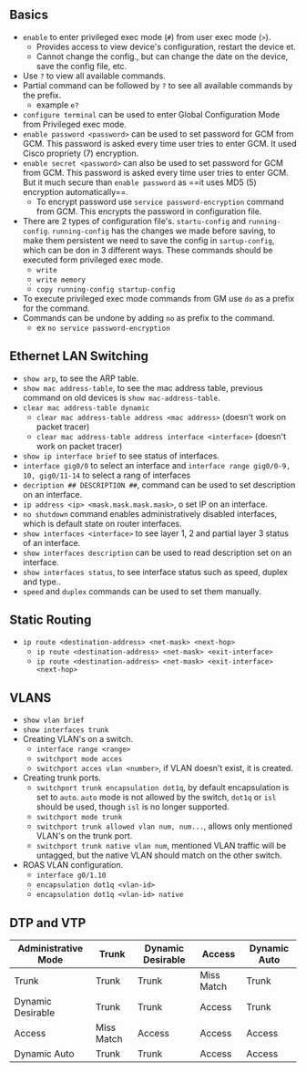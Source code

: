 
Basics
--
- `enable` to enter privileged exec mode (`#`) from user  exec mode (`>`).
	- Provides access to view device's configuration, restart the device et.
	- Cannot change the config., but can change the date on the device, save the config file, etc.
- Use  `?` to view all available commands.
- Partial command can be followed by `?` to see all available commands  by the prefix.
	- example `e?`
- `configure terminal` can be used to enter Global Configuration Mode from Privileged exec mode.
- `enable password <password>` can be used to set password for GCM from GCM. This password is asked every time user tries to enter GCM. It used Cisco propriety (7) encryption.
- `enable secret <password>` can also be used to set password for GCM from GCM. This password is asked every time user tries to enter GCM. But it much secure than `enable password` as ==it uses MD5 (5) encryption automatically==.
	- To encrypt password use `service password-encryption` command from GCM. This encrypts the password in configuration file.
- There are 2 types of configuration file's. `startu-config` and `running-config`. `running-config` has the changes we made before saving, to make them persistent we need to save the  config in `sartup-config`, which can be don in 3 different ways. These commands should be executed form privileged exec mode.
	- `write`
	- `write memory`
	- `copy running-config startup-config`
- To execute privileged exec mode commands from GM use `do` as a prefix for the command.
- Commands can be undone by adding `no` as prefix to the command.
	- ex `no service password-encryption`


Ethernet LAN Switching
--
  - `show arp`, to see the ARP table.
  - `show mac address-table`, to see the mac address table, previous command on old devices is `show mac-address-table`.
  - `clear mac address-table dynamic`
	  - `clear mac address-table address <mac address>` (doesn't work on packet tracer)
	  - `clear mac address-table address interface <interface>` (doesn't work on packet tracer)
- `show ip interface brief` to see status of interfaces.
- `interface gig0/0` to select an interface and `interface range gig0/0-9, 10, gig0/11-14` to select a rang of interfaces
- `decription ## DESCRIPTION ##`, command can be used to set description on an interface.
- `ip address <ip> <mask.mask.mask.mask>`, o set IP on an interface.
- `no shutdown` command enables administratively disabled interfaces, which is default state on router interfaces.
- `show interfaces <interface>` to see layer 1, 2 and partial layer 3 status of an interface.
- `show interfaces description` can be used to read description set on an interface.
- `show interfaces status`, to see interface status such as speed, duplex and type..
- `speed` and `duplex` commands can be used to set them manually.

Static Routing
--
- `ip route <destination-address> <net-mask> <next-hop>`
	- `ip route <destination-address> <net-mask> <exit-interface>`
	- `ip route <destination-address> <net-mask> <exit-interface> <next-hop>`

VLANS
--
- `show vlan brief`
- `show interfaces trunk`
- Creating VLAN's on a switch.
	- `interface range <range>`
	- `switchport mode acces`
	- `switchport acces vlan <number>`, if VLAN doesn't exist, it is created.
- Creating trunk ports.
	- `switchport trunk encapsulation dot1q`, by default encapsulation is set to `auto`. `auto` mode is not allowed by the switch, `dot1q` or `isl` should be used, though `isl` is no longer supported. 
	- `switchport mode trunk`
	- `switchport trunk allowed vlan num, num...`, allows only mentioned VLAN's on the trunk port.
	- `switchport trunk native vlan num`, mentioned VLAN traffic will be untagged, but the native VLAN should match on the other switch.
- ROAS VLAN configuration.
	- `interface g0/1.10`
	- `encapsulation dot1q <vlan-id>`
	- `encapsulation dot1q <vlan-id> native ` 

DTP and VTP
--

| Administrative Mode | Trunk      | Dynamic Desirable | Access     | Dynamic Auto |
| ------------------- | ---------- | ----------------- | ---------- | ------------ |
| Trunk               | Trunk      | Trunk             | Miss Match | Trunk        |
| Dynamic Desirable   | Trunk      | Trunk             | Access     | Trunk        |
| Access              | Miss Match | Access            | Access     | Access       |
| Dynamic Auto        | Trunk      | Trunk             | Access     | Access       |
